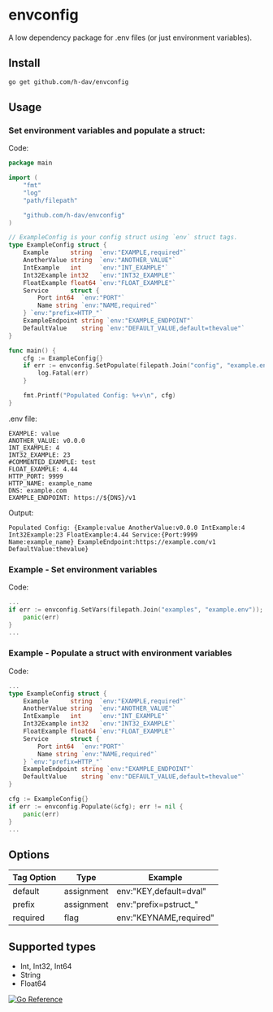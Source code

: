 # envconfig

A low dependency package for .env files (or just environment variables).

## Install

```bash
go get github.com/h-dav/envconfig
```

## Usage

### Set environment variables and populate a struct:

Code:

```go
package main

import (
	"fmt"
	"log"
	"path/filepath"

	"github.com/h-dav/envconfig"
)

// ExampleConfig is your config struct using `env` struct tags.
type ExampleConfig struct {
	Example      string  `env:"EXAMPLE,required"`
	AnotherValue string  `env:"ANOTHER_VALUE"`
	IntExample   int     `env:"INT_EXAMPLE"`
	Int32Example int32   `env:"INT32_EXAMPLE"`
	FloatExample float64 `env:"FLOAT_EXAMPLE"`
	Service      struct {
		Port int64  `env:"PORT"`
		Name string `env:"NAME,required"`
	} `env:"prefix=HTTP_"`
	ExampleEndpoint string `env:"EXAMPLE_ENDPOINT"`
	DefaultValue    string `env:"DEFAULT_VALUE,default=thevalue"`
}

func main() {
	cfg := ExampleConfig{}
	if err := envconfig.SetPopulate(filepath.Join("config", "example.env"), &cfg); err != nil {
		log.Fatal(err)
	}

	fmt.Printf("Populated Config: %+v\n", cfg)
}
```

.env file:

```
EXAMPLE: value
ANOTHER_VALUE: v0.0.0
INT_EXAMPLE: 4
INT32_EXAMPLE: 23
#COMMENTED_EXAMPLE: test
FLOAT_EXAMPLE: 4.44
HTTP_PORT: 9999
HTTP_NAME: example_name
DNS: example.com
EXAMPLE_ENDPOINT: https://${DNS}/v1
```

Output:

```
Populated Config: {Example:value AnotherValue:v0.0.0 IntExample:4 Int32Example:23 FloatExample:4.44 Service:{Port:9999 Name:example_name} ExampleEndpoint:https://example.com/v1 DefaultValue:thevalue}
```

### Example - Set environment variables

Code:

```go
...
if err := envconfig.SetVars(filepath.Join("examples", "example.env")); err != nil {
	panic(err)
}
...
```

### Example - Populate a struct with environment variables

Code:

```go
...
type ExampleConfig struct {
	Example      string  `env:"EXAMPLE,required"`
	AnotherValue string  `env:"ANOTHER_VALUE"`
	IntExample   int     `env:"INT_EXAMPLE"`
	Int32Example int32   `env:"INT32_EXAMPLE"`
	FloatExample float64 `env:"FLOAT_EXAMPLE"`
	Service      struct {
		Port int64  `env:"PORT"`
		Name string `env:"NAME,required"`
	} `env:"prefix=HTTP_"`
	ExampleEndpoint string `env:"EXAMPLE_ENDPOINT"`
	DefaultValue    string `env:"DEFAULT_VALUE,default=thevalue"`
}

cfg := ExampleConfig{}
if err := envconfig.Populate(&cfg); err != nil {
    panic(err)
}
...
```

## Options

| Tag Option | Type       | Example                |
| ---------- | ---------- | ---------------------- |
| default    | assignment | env:"KEY,default=dval" |
| prefix     | assignment | env:"prefix=pstruct_"  |
| required   | flag       | env:"KEYNAME,required" |

## Supported types

- Int, Int32, Int64
- String
- Float64

[![Go Reference](https://pkg.go.dev/badge/github.com/h-dav/envconfig.svg)](https://pkg.go.dev/github.com/h-dav/envconfig)
